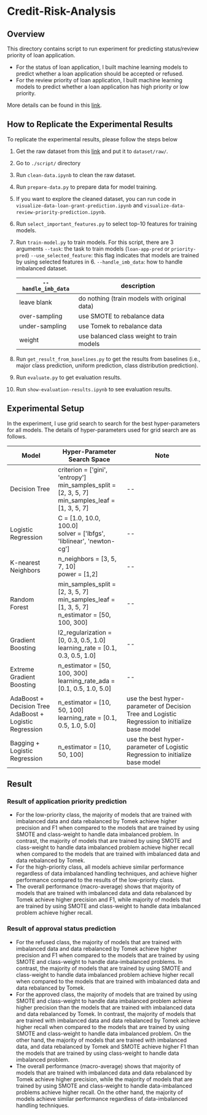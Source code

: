 # Credit-Risk-Analysis

## Overview

This directory contains script to run experiment for predicting status/review priority of loan application. 
* For the status of loan application, I built machine learning models to predict whether a loan application should be accepted or refused. 
* For the review priority of loan application, I built machine learning models to predict whether a loan application has high priority or low priority.

More details can be found in this [link](https://sites.google.com/view/chanathip-pornprasit/data-science-portfolio/loan-application-statuspriority-prediction).

## How to Replicate the Experimental Results

To replicate the experimental results, please follow the steps below
1. Get the raw dataset from this [link](https://zenodo.org/records/13787952) and put it to `dataset/raw/`.
2. Go to `./script/` directory
3. Run `clean-data.ipynb` to clean the raw dataset.
4. Run `prepare-data.py` to prepare data for model training.
5. If you want to explore the cleaned dataset, you can run code in `visualize-data-loan-grant-prediction.ipynb` and `visualize-data-review-priority-prediction.ipynb`. 
6. Run `select_important_features.py` to select top-10 features for training models.
7. Run `train-model.py` to train models. For this script, there are 3 arguments
		`--task`: the task to train models (`loan-app-pred` or `priority-pred`)
		`--use_selected_feature`: this flag indicates that models are trained by using selected features in 6.
		`--handle_imb_data`: how to handle imbalanced dataset.
				
	| `--handle_imb_data` | description |
	|--|--|
	| leave blank | do nothing (train models with original data) |
	| over-sampling | use SMOTE to rebalance data |
	|  under-sampling | use Tomek to rebalance data |
	| weight | use balanced class weight to train models |



8. Run `get_result_from_baselines.py` to get the results from baselines (i.e., major class prediction, uniform prediction, class distribution prediction).
9. Run `evaluate.py` to get evaluation results.
10. Run `show-evaluation-results.ipynb` to see evaluation results.

## Experimental Setup

In the experiment, I use grid search to search for the best hyper-parameters for all models. The details of hyper-parameters used for grid search are as follows.

|Model| Hyper-Parameter Search Space | Note
|--|--| -- |
| Decision Tree | criterion = ['gini', 'entropy'] <br> min_samples_split = [2, 3, 5, 7] <br> min_samples_leaf = [1, 3, 5, 7] | -- |
| Logistic Regression | C = [1.0, 10.0, 100.0] <br> solver = ['lbfgs', 'liblinear', 'newton-cg'] | -- |
| K-nearest Neighbors | n_neighbors = [3, 5, 7, 10] <br> power = [1,2] | -- |
| Random Forest | min_samples_split = [2, 3, 5, 7] <br> min_samples_leaf = [1, 3, 5, 7] <br> n_estimator = [50, 100, 300] | -- |
| Gradient Boosting | l2_regularization = [0, 0.3, 0.5, 1.0] <br> learning_rate = [0.1, 0.3, 0.5, 1.0] | -- |
| Extreme Gradient Boosting | n_estimator = [50, 100, 300] <br> learning_rate_ada = [0.1, 0.5, 1.0, 5.0] | -- |
| AdaBoost + Decision Tree  <br> AdaBoost + Logistic Regression| n_estimator = [10, 50, 100] <br> learning_rate = [0.1, 0.5, 1.0, 5.0] <br> | use the best hyper-parameter of Decision Tree and Logistic Regression to initialize base model |
| Bagging + Logistic Regression | n_estimator = [10, 50, 100] | use the best hyper-parameter of Logistic Regression to initialize base model  |

## Result

### Result of application priority prediction

- For the low-priority class, the majority of models that are trained with imbalanced data and data rebalanced by Tomek achieve higher precision and F1 when compared to the models that are trained by using SMOTE and class-weight to handle data imbalanced problem. In contrast, the majority of models that are trained by using SMOTE and class-weight to handle data imbalanced problem achieve higher recall when compared to the models that are trained with imbalanced data and data rebalanced by Tomek.
- For the high-priority class, all models achieve similar performance regardless of data imbalanced handling techniques, and achieve higher performance compared to the results of the low-priority class.
- The overall performance (macro-average) shows that majority of models that are trained with imbalanced data and data rebalanced by Tomek achieve higher precision and F1, while majority of models that are trained by using SMOTE and class-weight to handle data imbalanced problem achieve higher recall.


### Result of approval status prediction
- For the refused class, the majority of models that are trained with imbalanced data and data rebalanced by Tomek achieve higher precision and F1 when compared to the models that are trained by using SMOTE and class-weight to handle data-imbalanced problems. In contrast, the majority of models that are trained by using SMOTE and class-weight to handle data imbalanced problem achieve higher recall when compared to the models that are trained with imbalanced data and data rebalanced by Tomek.
- For the approved class, the majority of models that are trained by using SMOTE and class-weight to handle data imbalanced problem achieve higher precision than the models that are trained with imbalanced data and data rebalanced by Tomek. In contrast, the majority of models that are trained with imbalanced data and data rebalanced by Tomek achieve higher recall when compared to the models that are trained by using SMOTE and class-weight to handle data imbalanced problem. On the other hand, the majority of models that are trained with imbalanced data, and data rebalanced by Tomek and SMOTE achieve higher F1 than the models that are trained by using class-weight to handle data imbalanced problem.
- The overall performance (macro-average) shows that majority of models that are trained with imbalanced data and data rebalanced by Tomek achieve higher precision, while the majority of models that are trained by using SMOTE and class-weight to handle data-imbalanced problems achieve higher recall. On the other hand, the majority of models achieve similar performance regardless of data-imbalanced handling techniques.